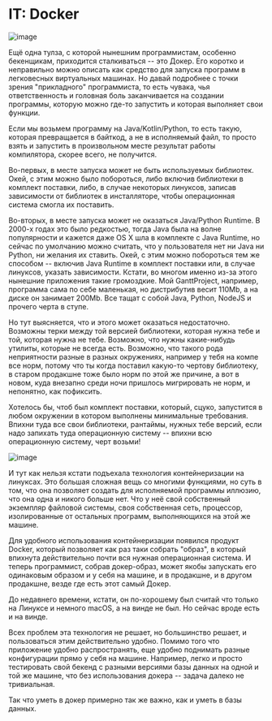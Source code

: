 # IT: Docker

![image](https://user-images.githubusercontent.com/2028330/197627245-f8a88511-f296-46c3-a078-b352943c494a.png)

Ещё одна тулза, с которой нынешним программистам, особенно бекенщикам, приходится сталкиваться -- это Докер. Его коротко и неправильно можно описать как средство для запуска программ в легковесных виртуальных машинах. Но давай подробнее с точки зрения "прикладного" программиста, то есть чувака, чья ответственность и головная боль заканчивается на создании программы, которую можно где-то запустить и которая выполняет свои функции.

Если мы возьмем программу на Java/Kotlin/Python, то есть такую, которая превращается в байткод, а не в исполняемый файл, то просто взять и запустить в произвольном месте результат работы компилятора, скорее всего, не получится.

Во-первых, в месте запуска может не быть используемых библиотек. Окей, с этим можно было побороться, либо включив библиотеки в комплект поставки, либо, в случае некоторых линуксов, записав зависимости от библиотек в инсталляторе, чтобы операционная система смогла их поставить.

Во-вторых, в месте запуска может не оказаться Java/Python Runtime. В 2000-х годах это было редкостью, тогда Java была на волне популярности и кажется даже OS X шла в комплекте с Java Runtime, но сейчас по умолчанию можно считать, что у пользователя нет ни Java ни Python, ни желания их ставить. Окей, с этим можно побороться тем же способом -- включив Java Runtime в комплект поставки или, в случае линуксов, указать зависимости. Кстати, во многом именно из-за этого нынешние приложения такие громоздкие. Мой GanttProject, например, программа сама по себе маленькая, но дистрибутив весит 110Mb, а на диске он занимает 200Mb. Все тащат с собой Java, Python, NodeJS и прочего черта в ступе.

Но тут выясняется, что и этого может оказаться недостаточно. Возможны терки между той версией библиотеки, которая нужна тебе и той, которая нужна не тебе. Возможно, что нужны какие-нибудь утилиты, которые не всегда есть. Возможно, что такого рода неприятности разные в разных окружениях, например у тебя на компе все норм, потому что ты когда поставил какую-то чертову библиотеку, в старом продакшне тоже было норм по этой же причине, а вот в новом, куда внезапно среди ночи пришлось мигрировать не норм, и непонятно, как пофиксить.

Хотелось бы, чтоб был комплект поставки, который, сцуко, запустится в любом окружении в котором выполнены минимальные требования. Впихни туда все свои библиотеки, рантаймы, нужных тебе версий, если надо запихать туда операционную систему -- впихни всю операционную систему, черт возьми!

![image](https://user-images.githubusercontent.com/2028330/197626318-14858f35-9695-4c5f-82d7-2a42c1e8354e.png)

И тут как нельзя кстати подъехала технология контейнеризации на линуксах. Это большая сложная вещь со многими функциями, но суть в том, что она позволяет создать для исполняемой программы иллюзию, что она одна и никого больше нет. Что у неё свой собственный экземпляр файловой системы, своя собственная сеть, процессор, изолированные от остальных программ, выполняющихся на этой же машине. 

Для удобного использования контейнеризации появился продукт Docker, который позволяет как раз таки собрать "образ", в который впихнута действительно почти вся нужная операционная система. И теперь программист, собрав докер-образ, может якобы запускать его одинаковым образом и у себя на машине, и в продакшне, и в другом продакшне, везде где есть этот самый Докер.

До недавнего времени, кстати, он по-хорошему был считай что только на Линуксе и немного macOS, а на винде не был. Но сейчас вроде есть и на винде.

Всех проблем эта технология не решает, но большинство решает, и пользоваться этим действительно удобно. Помимо того что приложение удобно распространять, еще удобно поднимать разные конфигурации прямо у себя на машине. Например, легко и просто тестировать свой бекенд с разными версиями базы данных на одной и той же машине, что без использования докера -- задача далеко не тривиальная.

Так что уметь в докер примерно так же важно, как и уметь в базы данных.

